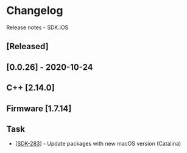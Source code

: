 # Changelog
Release notes - SDK.iOS

## [Released]

## [0.0.26] - 2020-10-24
## C++ [2.14.0]
## Firmware [1.7.14]


## Task

*   [[SDK-283](https://mybrain.atlassian.net/browse/SDK-283)] - Update packages with new macOS version (Catalina)


